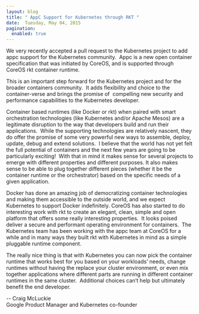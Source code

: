 ```yaml
---
layout: blog
title: " AppC Support for Kubernetes through RKT "
date:  Tuesday, May 04, 2015
pagination:
  enabled: true
---
```

We very recently accepted a pull request to the Kubernetes project to add appc support for the Kubernetes community. &nbsp;Appc is a new open container specification that was initiated by CoreOS, and is supported through CoreOS rkt container runtime.



This is an important step forward for the Kubernetes project and for the broader containers community. &nbsp;It adds flexibility and choice to the container-verse and brings the promise of &nbsp;compelling new security and performance capabilities to the Kubernetes developer.



Container based runtimes (like Docker or rkt) when paired with smart orchestration technologies (like Kubernetes and/or Apache Mesos) are a legitimate disruption to the way that developers build and run their applications. &nbsp;While the supporting technologies are relatively nascent, they do offer the promise of some very powerful new ways to assemble, deploy, update, debug and extend solutions. &nbsp;I believe that the world has not yet felt the full potential of containers and the next few years are going to be particularly exciting! &nbsp;With that in mind it makes sense for several projects to emerge with different properties and different purposes. It also makes sense to be able to plug together different pieces (whether it be the container runtime or the orchestrator) based on the specific needs of a given application.



Docker has done an amazing job of democratizing container technologies and making them accessible to the outside world, and we expect Kubernetes to support Docker indefinitely. CoreOS has also started to do interesting work with rkt to create an elegant, clean, simple and open platform that offers some really interesting properties. &nbsp;It looks poised deliver a secure and performant operating environment for containers. &nbsp;The Kubernetes team has been working with the appc team at CoreOS for a while and in many ways they built rkt with Kubernetes in mind as a simple pluggable runtime component. &nbsp;



The really nice thing is that with Kubernetes you can now pick the container runtime that works best for you based on your workloads’ needs, change runtimes without having the replace your cluster environment, or even mix together applications where different parts are running in different container runtimes in the same cluster. &nbsp;Additional choices can’t help but ultimately benefit the end developer.

-- Craig McLuckie  
Google Product Manager and Kubernetes co-founder  
